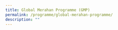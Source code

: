 ```yaml
---
title: Global Merahan Programme (GMP)
permalink: /programme/global-merahan-programme/
description: ""
---
```

